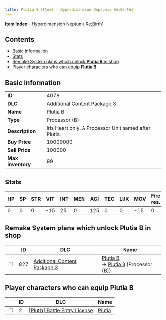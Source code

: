 ```yaml
---
title: Plutia B (Item) - Hyperdimension Neptunia Re;Birth1
---
```


[**Item Index**](/neptunia/rb1/item/index.html) - [Hyperdimension Neptunia Re;Birth1](/neptunia/rb1)

## Contents

- [Basic information](#basic-information)
- [Stats](#stats)
- [Remake System plans which unlock **Plutia B** in shop](#remake-system-plans-which-unlock-plutia-b-in-shop)
- [Player characters who can equip **Plutia B**](#player-characters-who-can-equip-plutia-b)

## Basic information

|   |   |
| -- | -- |
| **ID** | 4078 |
| **DLC** | [Additional Content Package 3](/neptunia/rb1/dlc/12-pack3.html) |
| **Name** | Plutia B |
| **Type** | Processor (B) |
| **Description** | Iris Heart only. A Processor Unit named after Plutia. |
| **Buy Price** | 10000000 |
| **Sell Price** | 100000 |
| **Max inventory** | 99 |


## Stats

| HP | SP | STR | VIT | INT | MEN | AGI | TEC | LUK | MOV | Fire res. | Ice res. | Wind res. | Lightning res. |
| -- | -- | --- | --- | --- | --- | --- | --- | --- | --- | --------- | -------- | --------- | -------------- |
| 0 | 0 | 0 | -15 | 25 | 0 | 125 | 0 | 0 | -15 | 0 | 0 | 0 | 0 |


## Remake System plans which unlock **Plutia B** in shop

|    | ID | DLC | Name |
| -- | -- | --- | ---- |
| <input type="checkbox" id="rb1-remake-12-827" class="trackbox" /> | 827 | [Additional Content Package 3](/neptunia/rb1/dlc/12-pack3.html) | [Plutia B](/neptunia/rb1/remake/12-827-plutia-b.html)<br /> → [Plutia B](/neptunia/rb1/item/12-4078-plutia-b.html) (Processor (B)) |


## Player characters who can equip **Plutia B**

|    | ID | DLC | Name |
| -- | -- | --- | ---- |
| <input type="checkbox" id="rb1-player-7-2" class="trackbox" /> | 2 | [[Plutia] Battle Entry License](/neptunia/rb1/dlc/7-plutia.html) | [Plutia](/neptunia/rb1/player/7-2-plutia.html) |
